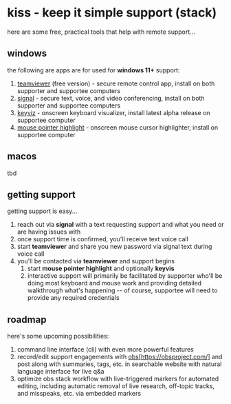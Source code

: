 # kiss - keep it simple support (stack)

here are some free, practical tools that help with remote support...

## windows

the following are apps are for used for **windows 11+** support:

1. [teamviewer](https://www.teamviewer.com/en-us/) (free version) - secure remote control app, install on both supporter and supportee computers
1. [signal](https://signal.org/) - secure text, voice, and video conferencing, install on both supporter and supportee computers
1. [keyviz](https://github.com/mulaRahul/keyviz) - onscreen keyboard visualizer, install latest alpha release on supportee computer
1. [mouse pointer highlight](https://apps.microsoft.com/detail/9p7sb9s4rq7z?hl=en-US&gl=US) - onscreen mouse cursor highlighter, install on supportee computer

## macos

tbd

## getting support

getting support is easy...

1. reach out via **signal** with a text requesting support and what you need or are having issues with
1. once support time is confirmed, you'll receive text voice call
1. start **teamviewer** and share you new password via signal text during voice call
1. you'll be contacted via **teamviewer** and support begins
    1. start **mouse pointer highlight** and optionally **keyvis**
    1. interactive support will primarily be facilitated by supporter who'll be doing most keyboard and mouse work and providing detailed walkthrough what's happening -- of course, supportee will need to provide any required credentials

## roadmap

here's some upcoming possibilities:

1. command line interface (cli) with even more powerful features
1. record/edit support engagements with [obs]()[https://obsproject.com/] and post along with summaries, tags, etc. in searchable website with natural language interface for live q&a
1. optimize obs stack workflow with live-triggered markers for automated editing, including automatic removal of live research, off-topic tracks, and misspeaks, etc. via embedded markers
